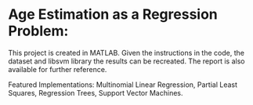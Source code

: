 # Age Estimation as a Regression Problem:

This project is created in MATLAB. Given the instructions in the code, the dataset and libsvm library the results can be recreated. The report is also available for further reference. 

Featured Implementations: Multinomial Linear Regression, Partial Least Squares, Regression Trees, Support Vector Machines.
